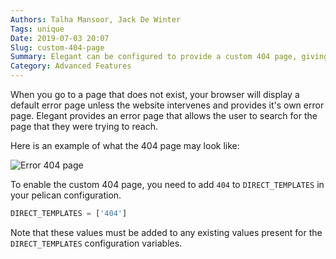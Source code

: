 ```yaml
---
Authors: Talha Mansoor, Jack De Winter
Tags: unique
Date: 2019-07-03 20:07
Slug: custom-404-page
Summary: Elegant can be configured to provide a custom 404 page, giving the user the ability to search for information they expected on the missing page.
Category: Advanced Features
---
```


When you go to a page that does not exist, your browser will display a default error page
unless the website intervenes and provides it's own error page. Elegant provides an error
page that allows the user to search for the page that they were trying to reach.

Here is an example of what the 404 page may look like:

![Error 404 page]({static}/images/elegant-theme_error-404-page.png)

To enable the custom 404 page, you need to add `404` to `DIRECT_TEMPLATES` in your pelican
configuration.

```python
DIRECT_TEMPLATES = ['404']
```

Note that these values must be added to any existing values present for the `DIRECT_TEMPLATES`
configuration variables.
